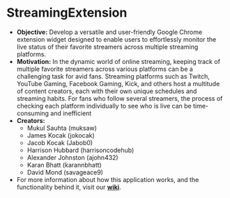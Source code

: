 # StreamingExtension
- **Objective:** Develop a versatile and user-friendly Google Chrome extension widget designed to enable users to effortlessly monitor the live status of their favorite streamers across multiple streaming platforms.
- **Motivation:** In the dynamic world of online streaming, keeping track of multiple favorite streamers across various platforms can be a challenging task for avid fans. Streaming platforms such as Twitch, YouTube Gaming, Facebook Gaming, Kick, and others host a multitude of content creators, each with their own unique schedules and streaming habits. For fans who follow several streamers, the process of checking each platform individually to see who is live can be time-consuming and inefficient
- **Creators:**
  - Mukul Sauhta (muksaw)
  - James Kocak (jokocak)
  - Jacob Kocak (Jabob0)
  - Harrison Hubbard (harrisoncodehub) 
  - Alexander Johnston (ajohn432)
  - Karan Bhatt (karannbhatt)
  - David Mond (savageace9)
- For more information about how this application works, and the functionality behind it, visit our [**wiki**](https://github.com/Jokocak/StreamingExtension/wiki).
